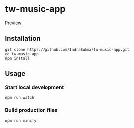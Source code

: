 # tw-music-app

[Preview](https://indrasukma.github.io/tw-music-app/)

## Installation

```
git clone https://github.com/IndraSukma/tw-music-app.git
cd tw-music-app
npm install
```

## Usage

### Start local development

```
npm run watch
```

### Build production files

```
npm run minify
```
